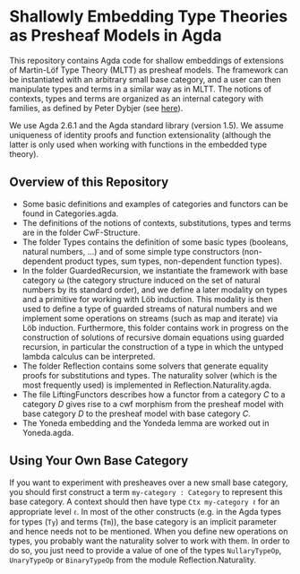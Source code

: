 # Shallowly Embedding Type Theories as Presheaf Models in Agda

This repository contains Agda code for shallow embeddings of extensions of Martin-Löf Type Theory (MLTT) as presheaf models.
The framework can be instantiated with an arbitrary small base category, and a user can then manipulate types and terms in a similar way as in MLTT.
The notions of contexts, types and terms are organized as an internal category with families, as defined by Peter Dybjer (see [here](https://link.springer.com/chapter/10.1007/3-540-61780-9_66)).

We use Agda 2.6.1 and the Agda standard library (version 1.5).
We assume uniqueness of identity proofs and function extensionality (although the latter is only used when working with functions in the embedded type theory).

## Overview of this Repository

* Some basic definitions and examples of categories and functors can be found in Categories.agda.
* The definitions of the notions of contexts, substitutions, types and terms are in the folder CwF-Structure.
* The folder Types contains the definition of some basic types (booleans, natural numbers, ...) and of some simple type constructors (non-dependent product types, sum types, non-dependent function types).
* In the folder GuardedRecursion, we instantiate the framework with base category ω (the category structure induced on the set of natural numbers by its standard order), and we define a later modality on types and a primitive for working with Löb induction. This modality is then used to define a type of guarded streams of natural numbers and we implement some operations on streams (such as map and iterate) via Löb induction. Furthermore, this folder contains work in progress on the construction of solutions of recursive domain equations using guarded recursion, in particular the construction of a type in which the untyped lambda calculus can be interpreted.
* The folder Reflection contains some solvers that generate equality proofs for substitutions and types. The naturality solver (which is the most frequently used) is implemented in Reflection.Naturality.agda.
* The file LiftingFunctors describes how a functor from a category _C_ to a category _D_ gives rise to a cwf morphism from the presheaf model with base category _D_ to the presheaf model with base category _C_.
* The Yoneda embedding and the Yondeda lemma are worked out in Yoneda.agda.

## Using Your Own Base Category

If you want to experiment with presheaves over a new small base category, you should first construct a term `my-category : Category` to represent this base category.
A context should then have type `Ctx my-category ℓ` for an appropriate level `ℓ`.
In most of the other constructs (e.g. in the Agda types for types (`Ty`) and terms (`Tm`)), the base category is an implicit parameter and hence needs not to be mentioned.
When you define new operations on types, you probably want the naturality solver to work with them. In order to do so, you just need to provide a value of one of the types `NullaryTypeOp`, `UnaryTypeOp` or `BinaryTypeOp` from the module Reflection.Naturality.
